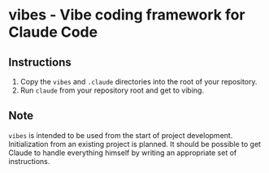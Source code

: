# vibes - Vibe coding framework for Claude Code

## Instructions

1. Copy the `vibes` and `.claude` directories into the root of your repository.
2. Run `claude` from your repository root and get to vibing.

## Note

`vibes` is intended to be used from the start of project development.
Initialization from an existing project is planned. It should be possible to
get Claude to handle everything himself by writing an appropriate set of
instructions.

